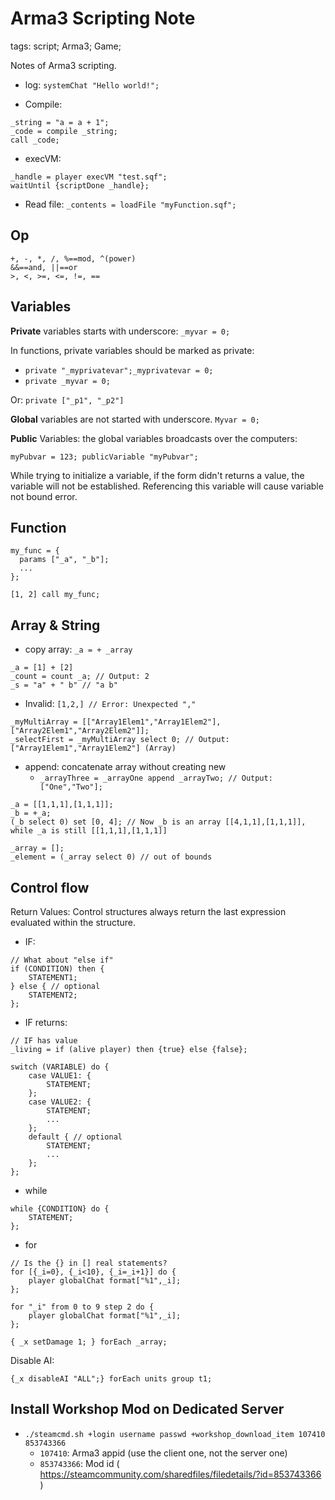 Arma3 Scripting Note
========================

tags: script; Arma3; Game;

Notes of Arma3 scripting.

* log: `systemChat "Hello world!";`

* Compile:

```
_string = "a = a + 1";
_code = compile _string;
call _code;
```

* execVM:

```
_handle = player execVM "test.sqf";
waitUntil {scriptDone _handle};
```

* Read file: `_contents = loadFile "myFunction.sqf";`

Op
--

```
+, -, *, /, %==mod, ^(power)
&&==and, ||==or
>, <, >=, <=, !=, ==
```

Variables
---------

**Private** variables starts with underscore: `_myvar = 0;`

In functions, private variables should be marked as private:

* `private "_myprivatevar";_myprivatevar = 0;`
* `private _myvar = 0;`

Or: `private ["_p1", "_p2"]`

**Global** variables are not started with underscore. `Myvar = 0;`

**Public** Variables: the global variables broadcasts over the computers:

`myPubvar = 123; publicVariable "myPubvar";`

While trying to initialize a variable, if the form didn't returns a value, the variable will not be established. Referencing this variable will cause variable not bound error.

Function
--------

```
my_func = {
  params ["_a", "_b"];
  ...
};

[1, 2] call my_func;
```

Array & String
--------------
* copy array: `_a = + _array`

```
_a = [1] + [2]
_count = count _a; // Output: 2
_s = "a" + " b" // "a b"
```

* Invalid: `[1,2,] // Error: Unexpected ","`

```
_myMultiArray = [["Array1Elem1","Array1Elem2"],["Array2Elem1","Array2Elem2"]];
_selectFirst = _myMultiArray select 0; // Output: ["Array1Elem1","Array1Elem2"] (Array)
```

* append: concatenate array without creating new
	- `_arrayThree = _arrayOne append _arrayTwo; // Output: ["One","Two"];`

```
_a = [[1,1,1],[1,1,1]];
_b = +_a;
(_b select 0) set [0, 4]; // Now _b is an array [[4,1,1],[1,1,1]], while _a is still [[1,1,1],[1,1,1]]
```

```
_array = [];
_element = (_array select 0) // out of bounds
```

Control flow
------------

Return Values: Control structures always return the last expression evaluated within the structure.

* IF:

```
// What about "else if"
if (CONDITION) then {
	STATEMENT1;
} else { // optional
	STATEMENT2;
};
```

* IF returns:

```
// IF has value
_living = if (alive player) then {true} else {false};
```

```
switch (VARIABLE) do {
    case VALUE1: {
        STATEMENT;
    };
    case VALUE2: {
        STATEMENT;
        ...
    };
	default { // optional
        STATEMENT;
        ...
    };
};
```

* while

```
while {CONDITION} do {
    STATEMENT;
};
```

* for

```
// Is the {} in [] real statements?
for [{_i=0}, {_i<10}, {_i=_i+1}] do {
    player globalChat format["%1",_i];
};

for "_i" from 0 to 9 step 2 do {
    player globalChat format["%1",_i];
};

{ _x setDamage 1; } forEach _array;
```

Disable AI:

```
{_x disableAI "ALL";} forEach units group t1;
```

Install Workshop Mod on Dedicated Server
----------------------------------------

* `./steamcmd.sh +login username passwd +workshop_download_item 107410 853743366`
	- `107410`: Arma3 appid (use the client one, not the server one)
	- `853743366`: Mod id ( https://steamcommunity.com/sharedfiles/filedetails/?id=853743366 )
